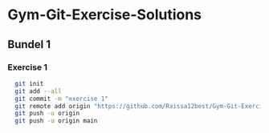 # Gym-Git-Exercise-Solutions
## Bundel 1
### Exercise 1
``` bash
  git init
  git add --all
  git commit -m "exercise 1"
  git remote add origin "https://github.com/Raissa12best/Gym-Git-Exercise-Solutions.git"
  git push -u origin
  git push -u origin main
